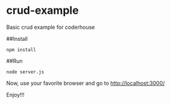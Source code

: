# crud-example
Basic crud example for coderhouse 

##Install 

```
npm install
```
##Run 

```
node server.js
``` 

Now, use your favorite browser and go to <http://localhost:3000/> 

Enjoy!!!
